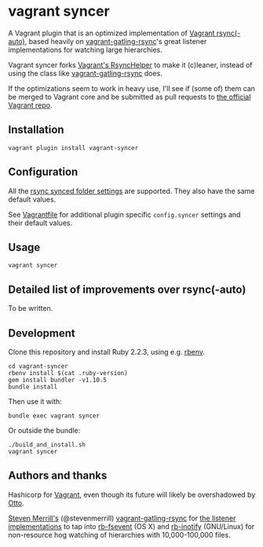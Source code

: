 # vagrant syncer

A Vagrant plugin that is an optimized implementation of [Vagrant rsync(-auto)](https://github.com/mitchellh/vagrant/tree/b721eb62cfbfa93895d0d4cf019436ab6b1df05d/plugins/synced_folders/rsync),
based heavily on [vagrant-gatling-rsync](https://github.com/smerrill/vagrant-gatling-rsync)'s
great listener implementations for watching large hierarchies.

Vagrant syncer forks [Vagrant's RsyncHelper](https://github.com/mitchellh/vagrant/blob/b721eb62cfbfa93895d0d4cf019436ab6b1df05d/plugins/synced_folders/rsync/helper.rb)
to make it (c)leaner, instead of using the class like [vagrant-gatling-rsync](https://github.com/smerrill/vagrant-gatling-rsync) does.

If the optimizations seem to work in heavy use, I'll see if (some of) them
can be merged to Vagrant core and be submitted as pull requests to
[the official Vagrant repo](https://github.com/mitchellh/vagrant).


## Installation

    vagrant plugin install vagrant-syncer


## Configuration

All the [rsync synced folder settings](https://docs.vagrantup.com/v2/synced-folders/rsync.html) are supported.
They also have the same default values.

See [Vagrantfile](https://github.com/asyrjasalo/vagrant-syncer/blob/master/example/Vagrantfile)
for additional plugin specific ```config.syncer``` settings and their default values.


## Usage

    vagrant syncer


## Detailed list of improvements over rsync(-auto)

To be written.


## Development

Clone this repository and install Ruby 2.2.3, using e.g. [rbenv](https://github.com/sstephenson/rbenv).

    cd vagrant-syncer
    rbenv install $(cat .ruby-version)
    gem install bundler -v1.10.5
    bundle install

Then use it with:

    bundle exec vagrant syncer

Or outside the bundle:

    ./build_and_install.sh
    vagrant syncer


## Authors and thanks

Hashicorp for [Vagrant](https://github.com/mitchellh/vagrant), even though its
future will likely be overshadowed by [Otto](https://github.com/hashicorp/otto).

[Steven Merrill's](https://github.com/smerrill) (@stevenmerrill) [vagrant-gatling-rsync](https://github.com/smerrill/vagrant-gatling-rsync)
for [the listener implementations](https://github.com/smerrill/vagrant-gatling-rsync/tree/master/lib/vagrant-gatling-rsync/listen) to tap into [rb-fsevent](https://github.com/thibaudgg/rb-fsevent) (OS X)
and [rb-inotify](https://github.com/nex3/rb-inotify) (GNU/Linux) for non-resource hog watching of hierarchies with 10,000-100,000 files.
